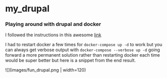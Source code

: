 # my_drupal

### Playing around with drupal and docker

I followed the instructions in this awesome [link](https://www.linode.com/docs/quick-answers/linux/drupal-with-docker-compose/)

I had to restart docker a few times for `docker-compose up -d` to work but you can always get verbose output with `docker-compose --verbose up -d` going forward a more permanent solution rather than restarting docker each time would be super better but here is a snippet from the end result.

![](images/fun_drupal.png | width=120)


